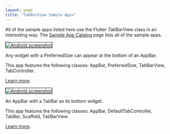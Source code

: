 ```yaml
---
layout: page
title: "TabBarView Sample Apps"
---
```


All of the sample apps listed here use the Flutter TabBarView class in an interesting way. The <a href="/catalog/samples/">Sample App Catalog</a> page lists all of the sample apps.

<div class="container-fluid">
  <div class="lavish-table-row-mb">
    <a href="/catalog/samples/app-bar-bottom/">
      <div class="col-lg-3">
        <img style="border:1px solid #000000" src="https://storage.googleapis.com/flutter-catalog/cb4a54db8fb3726bf4293b9cc5cb12ce16883803/app_bar_bottom_small.png" alt="Android screenshot" class="img-fluid">
      </div>
   </a>
    <div class="col-lg-9">
      <p>
        Any widget with a PreferredSize can appear at the bottom of an AppBar.
      </p>
      <p>
        This app features the following classes: AppBar, PreferredSize, TabBarView, TabController.
      </p>
      <p>
        <a href="/catalog/samples/app-bar-bottom/">Learn more</a>.
      </p>
    </div>
  </div>

  <div class="lavish-table-row-mb">
    <a href="/catalog/samples/tabbed-app-bar/">
      <div class="col-lg-3">
        <img style="border:1px solid #000000" src="https://storage.googleapis.com/flutter-catalog/cb4a54db8fb3726bf4293b9cc5cb12ce16883803/tabbed_app_bar_small.png" alt="Android screenshot" class="img-fluid">
      </div>
   </a>
    <div class="col-lg-9">
      <p>
        An AppBar with a TabBar as its bottom widget.
      </p>
      <p>
        This app features the following classes: AppBar, DefaultTabController, TabBar, Scaffold, TabBarView.
      </p>
      <p>
        <a href="/catalog/samples/tabbed-app-bar/">Learn more</a>.
      </p>
    </div>
  </div>

</div>
